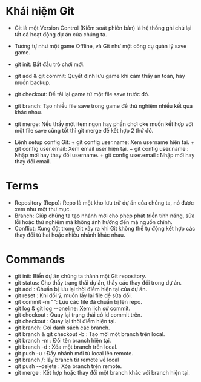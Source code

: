 # Khái niệm Git
- Git là một Version Control (Kiểm soát phiên bản) là hệ thống ghi chú lại tất cả hoạt động dự án của chúng ta.
- Tương tự như một game Offline, và Git như một công cụ quản lý save game.
- git init: Bắt đầu trò chơi mới.
- git add & git commit: Quyết định lưu game khi cảm thấy an toàn, hay muốn backup.
- git checkout: Để tải lại game từ một file save trước đó.
- git branch: Tạo nhiều file save trong game để thử nghiệm nhiều kết quả khác nhau.
- git merge: Nếu thấy một item ngon hay phần chơi oke muốn kết hợp với một file save cũng tốt thì git merge để kết hợp 2 thứ đó.

- Lệnh setup config Git:
        + git config user.name: Xem username hiện tại.
        + git config user.email: Xem email user hiện tại.
        + git config user.name <username>: Nhập mới hay thay đổi username.
        + git config user.email <email>: Nhập mới hay thay đổi email.


# Terms
- Repository (Repo): Repo là một kho lưu trữ dự án của chúng ta, nó được xem như một thư mục.
- Branch: Giúp chúng ta tạo nhánh mới cho phép phát triển tính năng, sửa lỗi hoặc thử nghiệm mà không ảnh hưởng đến mã nguồn chính.
- Conflict: Xung đột trong Git xảy ra khi Git không thể tự động kết hợp các thay đổi từ hai hoặc nhiều nhánh khác nhau.

# Commands
- git init: Biến dự án chúng ta thành một Git repository.
- git status: Cho thấy trạng thái dự án, thấy các thay đổi trong dự án.
- git add <file>: Chuẩn bị lưu lại thời điểm hiện tại của dự án.
- git reset <file>: Khi đổi ý, muốn lấy lại file để sửa đổi.
- git commit -m "<message>": Lưu các file đã chuẩn bị lên repo.
- git log & git log --oneline: Xem lịch sử commit.
- git checkout <commit-id>: Quay lại trạng thái có id commit trên.
- git checkout <branch-name>: Quay lại thời điểm hiện tại.
- git branch: Coi danh sách các branch.
- git branch <new-branch-name> & git checkout -b <new-branch-name>: Tạo mới một branch trên local.
- git branch -m <new-branch-name>: Đổi tên branch hiện tại.
- git branch -d <branch-name>: Xóa một branch trên local.
- git push -u <remote-name> <new-branch-name>: Đẩy nhánh mới từ local lên remote.
- git branch <remote-branch-name> <remote-name>/<remote-branch-name>: lấy branch từ remote về local
- git push <remote-name> --delete <branch-name>: Xóa branch trên remote.
- git merge <branch-name>: Kết hợp hoặc thay đổi một branch khác với branch hiện tại.

